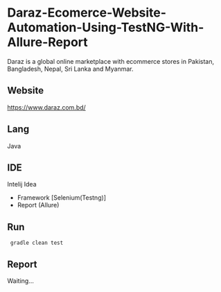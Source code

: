 # Daraz-Ecomerce-Website-Automation-Using-TestNG-With-Allure-Report
Daraz is a global online marketplace with ecommerce stores in Pakistan, Bangladesh, Nepal, Sri Lanka and Myanmar.
## Website
https://www.daraz.com.bd/
## Lang
Java
## IDE 
Intelij Idea
- Framework [Selenium(Testng)]
- Report (Allure)

## Run
````
 gradle clean test 

````
## Report
Waiting...
